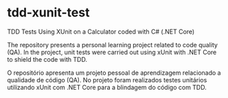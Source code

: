 # tdd-xunit-test
TDD Tests Using XUnit on a Calculator coded with C# (.NET Core)


The repository presents a personal learning project related to code quality (QA).
In the project, unit tests were carried out using xUnit with .NET Core to shield the code with TDD.


O repositório apresenta um projeto pessoal de aprendizagem relacionado a qualidade de código (QA).
No projeto foram realizados testes unitários utilizando xUnit com .NET Core para a blindagem do código com TDD.



